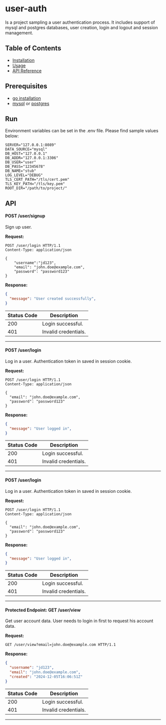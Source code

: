 # user-auth
Is a project sampling a user authentication process. It includes support of mysql and postgres databases, user creation, login and logout and session management.

## Table of Contents
- [Installation](#installation)
- [Usage](#usage)
- [API Reference](#api-reference)

## Prerequisites
- [go installation](https://go.dev/doc/install)
- [mysql](https://www.mysql.com/downloads/) or [postgres](https://www.postgresql.org/download/)

## Run
Environment variables can be set in the .env file. Please find sample values below:

```env
SERVER="127.0.0.1:8089"
DATA_SOURCE="mysql"
DB_HOST="127.0.0.1"
DB_ADDR="127.0.0.1:3306"
DB_USER="user"
DB_PASS="12345678"
DB_NAME="stub"
LOG_LEVEL="DEBUG"
TLS_CERT_PATH="/tls/cert.pem"
TLS_KEY_PATH="/tls/key.pem"
ROOT_DIR="/path/to/project/"
```

## API

#### **POST /user/signup**
Sign up user.

**Request:**
```http
POST /user/login HTTP/1.1
Content-Type: application/json

{
    "username":"jd123",
    "email": "john.doe@example.com",
    "password": "password123"
}
```

**Response:**
```json
{
  "message": "User created successfully",
}
```

| Status Code | Description               |
|-------------|---------------------------|
| 200         | Login successful.         |
| 401         | Invalid credentials.      |

---

#### **POST /user/login**
Log in a user. Authentication token in saved in session cookie.

**Request:**
```http
POST /user/login HTTP/1.1
Content-Type: application/json

{
  "email": "john.doe@example.com",
  "password": "password123"
}
```

**Response:**
```json
{
  "message": "User logged in",
}
```

| Status Code | Description               |
|-------------|---------------------------|
| 200         | Login successful.         |
| 401         | Invalid credentials.      |

---
#### **POST /user/login**
Log in a user. Authentication token in saved in session cookie.

**Request:**
```http
POST /user/login HTTP/1.1
Content-Type: application/json

{
  "email": "john.doe@example.com",
  "password": "password123"
}
```

**Response:**
```json
{
  "message": "User logged in",
}
```

| Status Code | Description               |
|-------------|---------------------------|
| 200         | Login successful.         |
| 401         | Invalid credentials.      |

---

#### Protected Endpoint: **GET /user/view**
Get user account data. User needs to login in first to request his account data.

**Request:**
```http
GET /user/view?email=john.doe@example.com HTTP/1.1
```

**Response:**
```json
{
  "username": "jd123",
  "email": "john.doe@example.com",
  "created": "2024-12-05T16:06:51Z"
}
```

| Status Code | Description               |
|-------------|---------------------------|
| 200         | Login successful.         |
| 401         | Invalid credentials.      |

---